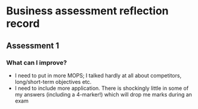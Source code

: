 # Business assessment reflection record

## Assessment 1

### What can I improve?

- I need to put in more MOPS; I talked hardly at all about competitors,
  long/short-term objectives etc.
- I need to include more application. There is shockingly little in some of my
  answers (including a 4-marker!) which will drop me marks during an exam

